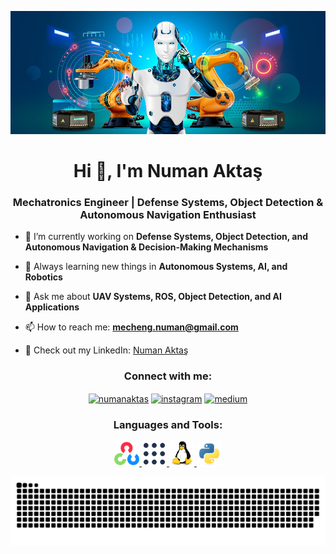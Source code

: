 ![MasterHead](https://github.com/Numan-Aktas/NUMAN-AKTAS/blob/main/image/github.jpg)

<h1 align="center">Hi 👋, I'm Numan Aktaş</h1>
<h3 align="center">Mechatronics Engineer | Defense Systems, Object Detection & Autonomous Navigation Enthusiast</h3>

- 🔭 I’m currently working on **Defense Systems, Object Detection, and Autonomous Navigation & Decision-Making Mechanisms**

- 🌱 Always learning new things in **Autonomous Systems, AI, and Robotics**

- 💬 Ask me about **UAV Systems, ROS, Object Detection, and AI Applications**

- 📫 How to reach me: **mecheng.numan@gmail.com**

- 📄 Check out my LinkedIn: [Numan Aktaş](https://www.linkedin.com/in/numanaktas/)

<h3 align="center">Connect with me:</h3>
<p align="center">
<a href="https://linkedin.com/in/numanaktas" target="blank"><img align="center" src="https://raw.githubusercontent.com/rahuldkjain/github-profile-readme-generator/master/src/images/icons/Social/linked-in-alt.svg" alt="numanaktas" height="30" width="40" /></a>
<a href="https://instagram.com/your-instagram" target="blank"><img align="center" src="https://raw.githubusercontent.com/rahuldkjain/github-profile-readme-generator/master/src/images/icons/Social/instagram.svg" alt="instagram" height="30" width="40" /></a>
<a href="https://medium.com/@your-medium" target="blank"><img align="center" src="https://raw.githubusercontent.com/rahuldkjain/github-profile-readme-generator/master/src/images/icons/Social/medium.svg" alt="medium" height="30" width="40" /></a>
</p>

<h3 align="center">Languages and Tools:</h3>
<p align="center"> 
  <a href="https://docs.opencv.org/" target="_blank" rel="noreferrer"> 
    <img src="https://raw.githubusercontent.com/devicons/devicon/master/icons/opencv/opencv-original.svg" alt="opencv" width="40" height="40"/> 
  </a> 
  <a href="https://www.ros.org/" target="_blank" rel="noreferrer"> 
    <img src="https://raw.githubusercontent.com/devicons/devicon/master/icons/ros/ros-original.svg" alt="ros" width="40" height="40"/> 
  </a> 
  <a href="https://www.linux.org/" target="_blank" rel="noreferrer"> 
    <img src="https://raw.githubusercontent.com/devicons/devicon/master/icons/linux/linux-original.svg" alt="linux" width="40" height="40"/> 
  </a> 
  <a href="https://www.python.org" target="_blank" rel="noreferrer"> 
    <img src="https://raw.githubusercontent.com/devicons/devicon/master/icons/python/python-original.svg" alt="python" width="40" height="40"/> 
  </a>
</p>

<picture align="center">
  <source media="(prefers-color-scheme: dark)" srcset="https://raw.githubusercontent.com/platane/platane/output/github-contribution-grid-snake-dark.svg">
  <source media="(prefers-color-scheme: light)" srcset="https://raw.githubusercontent.com/platane/platane/output/github-contribution-grid-snake.svg">
  <img alt="github contribution grid snake animation" src="https://raw.githubusercontent.com/platane/platane/output/github-contribution-grid-snake.svg">
</picture>
